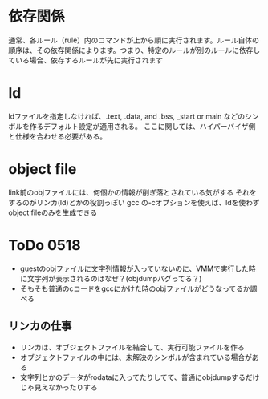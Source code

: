 # 依存関係
通常、各ルール（rule）内のコマンドが上から順に実行されます。ルール自体の順序は、その依存関係によります。つまり、特定のルールが別のルールに依存している場合、依存するルールが先に実行されます

# ld
ldファイルを指定しなければ、.text, .data, and .bss, _start or main などのシンボルを作るデフォルト設定が適用される。
ここに関しては、ハイパーバイザ側と仕様を合わせる必要がある。

# object file
link前のobjファイルには、何個かの情報が削ぎ落とされている気がする
それをするのがリンカ(ld)とかの役割っぽい
gcc の-cオプションを使えば、ldを使わずobject fileのみを生成できる

# ToDo 0518
- guestのobjファイルに文字列情報が入っていないのに、VMMで実行した時に文字列が表示されるのはなぜ？(objdumpバグってる？)
- そもそも普通のcコードをgccにかけた時のobjファイルがどうなってるか調べる
## リンカの仕事
- リンカは、オブジェクトファイルを結合して、実行可能ファイルを作る
- オブジェクトファイルの中には、未解決のシンボルが含まれている場合がある
- 文字列とかのデータがrodataに入ってたりしてて、普通にobjdumpするだけじゃ見えなかったりする

